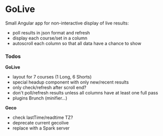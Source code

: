 # GoLive

Small Angular app for non-interactive display of live results:

- poll results in json format and refresh
- display each course/set in a column
- autoscroll each column so that all data have a chance to show

### Todos

**GoLive**

- layout for 7 courses (1 Long, 6 Shorts)
- special headup component with only new/recent results
- only check/refresh after scroll end?
- don't poll/refresh results unless all columns have at least one full pass
- plugins Brunch (minifier...)


**Geco**

- check lastTime/readtime TZ?
- deprecate current gecolive
- replace with a Spark server
